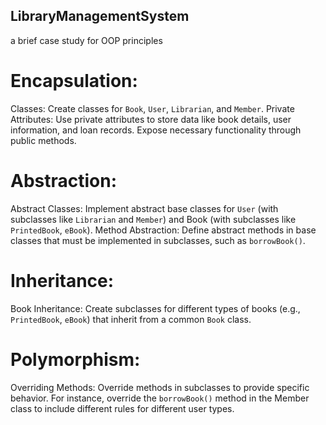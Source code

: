 ## LibraryManagementSystem
a brief case study for OOP principles

# Encapsulation:

Classes: Create classes for `Book`, `User`, `Librarian`, and `Member`.
Private Attributes: Use private attributes to store data like book details, user information, and loan records. Expose necessary functionality through public methods.

# Abstraction:

Abstract Classes: Implement abstract base classes for `User` (with subclasses like `Librarian` and `Member`) and Book (with subclasses like `PrintedBook`, `eBook`).
Method Abstraction: Define abstract methods in base classes that must be implemented in subclasses, such as `borrowBook()`.

# Inheritance:

Book Inheritance: Create subclasses for different types of books (e.g., `PrintedBook`, `eBook`) that inherit from a common `Book` class.

# Polymorphism:

Overriding Methods: Override methods in subclasses to provide specific behavior. For instance, override the `borrowBook()` method in the Member class to include different rules for different user types.
